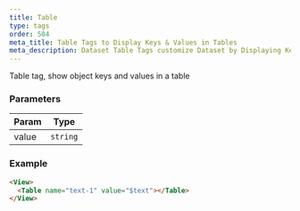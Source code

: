 ```yaml
---
title: Table
type: tags
order: 504
meta_title: Table Tags to Display Keys & Values in Tables
meta_description: Dataset Table Tags customize Dataset by Displaying Keys & Values in Tables for machine learning and data science projects.
---
```


Table tag, show object keys and values in a table

### Parameters

| Param | Type |
| --- | --- |
| value | <code>string</code> | 

### Example
```html
<View>
  <Table name="text-1" value="$text"></Table>
</View>
```
